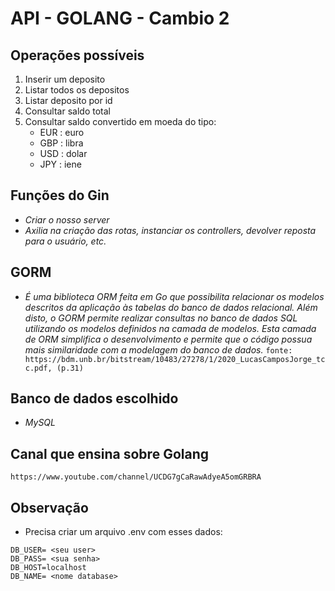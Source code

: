 # API - GOLANG - Cambio 2

## Operações possíveis

1. Inserir um deposito
2. Listar todos os depositos
3. Listar deposito por id
4. Consultar saldo total
5. Consultar saldo convertido em moeda do tipo:
    - EUR : euro
    - GBP : libra
    - USD : dolar
    - JPY : iene


## Funções do Gin
- *Criar o nosso server*
- *Axilia na criação das rotas, instanciar os controllers, devolver reposta para o usuário, etc.*

## GORM
- *É uma biblioteca ORM feita em Go que possibilita relacionar os modelos descritos da aplicação às tabelas do banco de dados relacional.  Além disto, o GORM permite realizar consultas no banco de dados SQL utilizando os modelos definidos na camada de modelos. Esta camada de ORM simplifica o desenvolvimento e permite que o código possua mais similaridade com a modelagem do banco de dados.*
```fonte: https://bdm.unb.br/bitstream/10483/27278/1/2020_LucasCamposJorge_tcc.pdf, (p.31)```

## Banco de dados escolhido
- *MySQL*

## Canal que ensina sobre Golang
```https://www.youtube.com/channel/UCDG7gCaRawAdyeA5omGRBRA```

## Observação
- Precisa criar um arquivo .env com esses dados:
``` 
DB_USER= <seu user>
DB_PASS= <sua senha>
DB_HOST=localhost
DB_NAME= <nome database>
 
```